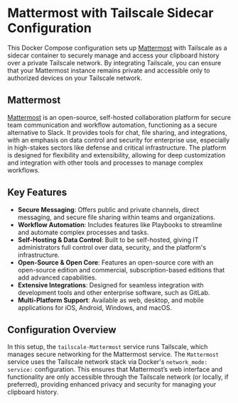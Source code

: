 # Mattermost with Tailscale Sidecar Configuration

This Docker Compose configuration sets up [Mattermost](https://mattermost.com/platform-overview/) with Tailscale as a sidecar container to securely manage and access your clipboard history over a private Tailscale network. By integrating Tailscale, you can ensure that your Mattermost instance remains private and accessible only to authorized devices on your Tailscale network.

## Mattermost

[Mattermost](https://mattermost.com/platform-overview/) is an open-source, self-hosted collaboration platform for secure team communication and workflow automation, functioning as a secure alternative to Slack. It provides tools for chat, file sharing, and integrations, with an emphasis on data control and security for enterprise use, especially in high-stakes sectors like defense and critical infrastructure. The platform is designed for flexibility and extensibility, allowing for deep customization and integration with other tools and processes to manage complex workflows.

## Key Features

- **Secure Messaging**: Offers public and private channels, direct messaging, and secure file sharing within teams and organizations.
- **Workflow Automation**: Includes features like Playbooks to streamline and automate complex processes and tasks.
- **Self-Hosting & Data Control**: Built to be self-hosted, giving IT administrators full control over data, security, and the platform's infrastructure.
- **Open-Source & Open Core**: Features an open-source core with an open-source edition and commercial, subscription-based editions that add advanced capabilities.
- **Extensive Integrations**: Designed for seamless integration with development tools and other enterprise software, such as GitLab.
- **Multi-Platform Support**: Available as web, desktop, and mobile applications for iOS, Android, Windows, and macOS.

## Configuration Overview

In this setup, the `tailscale-Mattermost` service runs Tailscale, which manages secure networking for the Mattermost service. The `Mattermost` service uses the Tailscale network stack via Docker's `network_mode: service:` configuration. This ensures that Mattermost’s web interface and functionality are only accessible through the Tailscale network (or locally, if preferred), providing enhanced privacy and security for managing your clipboard history.
